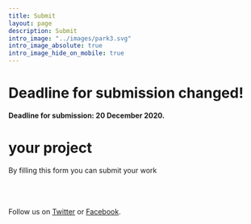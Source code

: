 ```yaml
---
title: Submit
layout: page
description: Submit
intro_image: "../images/park3.svg"
intro_image_absolute: true
intro_image_hide_on_mobile: true
---
```


# Deadline for submission changed!

**Deadline for submission: 20 December 2020.**


# your project

By filling this form you can submit your work

<div class="container" id="ff-compose"></div>
<script async defer src="https://formfacade.com/include/105204658335877613693/form/1FAIpQLSfOCXrXW5w4u7gidhrTAiK7jzs7C98mpqSSh6colkPDYg8Vcg/bootstrap.js?div=ff-compose"></script>

<!--
<br/><br/><br/>
# pre-register

You can **pre-register** simply by [sending us an email](mailto:info@greemta.eu?subject=Pre-registration%20to%20the%20GreeMta%20challenge&body=Hi%2C%20I%20would%20like%20to%20be%20kept%20informed%20about%20any%20news%20about%20the%20GreeMta%20challenge.%20%0AThanks!) to show your interest in the competition.<br/>
By pre-registering, you can ask us any question about the challenge and we will keep you updated about any news! Pre-registration of course bears no obligation about submitting a work!
-->


<br/><br/><br/>
Follow us on [Twitter](https://twitter.com/greemta) or [Facebook](https://www.facebook.com/greemta).

